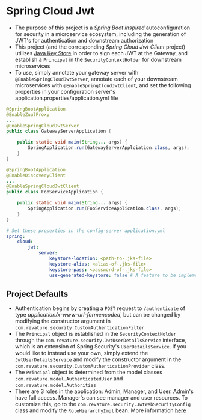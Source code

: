 # Spring Cloud Jwt 
* The purpose of this project is a _Spring Boot inspired_ autoconfiguration for security in a microservice ecosystem, including the generation of JWT's for authentication and downstream authorization
* This project (and the corresponding _Spring Cloud Jwt Client_ project) utilizes [Java Key Store](https://docs.oracle.com/cd/E19509-01/820-3503/ggfen/index.html) in order to sign each JWT at the Gateway, and establish a ```Principal``` in the ```SecurityContextHolder``` for downstream microservices
* To use, simply annotate your gateway server with ```@EnableSpringCloudJwtServer```, annotate each of your downstream microservices with ```@EnableSpringCloudJwtClient```, and set the following properties in your configuration server's application.properties/application.yml file
```java 
@SpringBootApplication
@EnableZuulProxy
...
@EnableSpringCloudJwtServer
public class GatewayServerApplication {

    public static void main(String... args) {
        SpringApplication.run(GatewayServerApplciation.class, args);
    }
}
```
```java
@SpringBootApplication
@EnableDiscoveryClient
...
@EnableSpringCloudJwtClient
public class FooServiceApplication {

    public static void main(String... args) {
        SpringApplication.run(FooServiceApplication.class, args);
    }
}
```
```yml
# Set these properties in the config-server application.yml
spring:
    cloud:
        jwt:
            server:
                keystore-location: <path-to-.jks-file>
                keystore-alias: <alias-of-.jks-file>
                keystore-pass: <password-of-.jks-file>
                use-generated-keystore: false # A feature to be implemented in the future, but not quite ready yet
```

## Project Defaults
* Authentication begins by creating a ```POST``` request to ```/authenticate``` of type _application/x-www-url-formencoded_, but can be changed by modifying the constructor argument in ```com.revature.security.CustomAuthenticationFilter```
* The ```Principal``` object is established in the ```SecurityContextHolder``` through the ```com.revature.security.JwtUserDetailsService``` interface, which is an extension of Spring Security's ```UserDetailsService```. If you would like to instead use your own, simply extend the ```JwtUserDetailsService``` and modify the constructor argument in the ```com.revature.security.CustomAuthenticationProvider``` class.
* The ```Principal``` object is determined from the model classes ```com.revature.model.AuthenticatedUser``` and ```com.revature.model.Authorities```
* There are 3 roles in the application: Admin, Manager, and User. Admin's have full access. Manager's can see manager and user resources. To customize this, go to the ```com.revature.security.JwtWebSecurityConfig``` class and modify the ```RoleHierarchyImpl``` bean. More information [here](https://docs.spring.io/spring-security/site/docs/4.2.7.RELEASE/apidocs/org/springframework/security/access/hierarchicalroles/RoleHierarchyImpl.html)